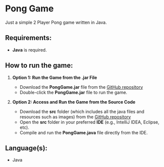 # Pong Game
Just a simple 2 Player Pong game written in Java.

## Requirements:
- **Java** is required.

## How to run the game:
1. **Option 1: Run the Game from the .jar File**
   - Download the **PongGame.jar** file from the [GitHub repository](https://github.com/CodeByKanav/PongGame)
   - Double-click the **PongGame.jar** file to run the game.

2. **Option 2: Access and Run the Game from the Source Code**
   - Download the **src** folder (which includes all the java files and resources such as images) from the [GitHub repository](https://github.com/CodeByKanav/PongGame)
   - Open the **src** folder in your preferred **IDE** (e.g., IntelliJ IDEA, Eclipse, etc).
   - Compile and run the **PongGame.java** file directly from the IDE.

## Language(s):
- Java
